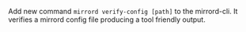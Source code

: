 Add new command `mirrord verify-config [path]` to the mirrord-cli. It verifies a mirrord config file producing a tool friendly output.